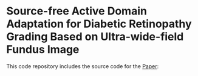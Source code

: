 # Source-free Active Domain Adaptation for Diabetic Retinopathy Grading Based on Ultra-wide-field Fundus Image

This code repository includes the source code for the [Paper](https://arxiv.org/abs/2309.10619):

